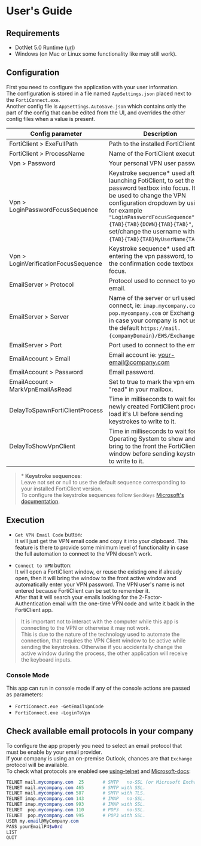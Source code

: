 
# User's Guide

## Requirements
- DotNet 5.0 Runtime ([url](https://dotnet.microsoft.com/download))
- Windows (on Mac or Linux some functionality like  may still work).


## Configuration
First you need to configure the application with your user information.  
The configuration is stored in a file named `AppSettings.json` placed next to the `FortiConnect.exe`.  
Another config file is `AppSettings.AutoSave.json` which contains only the part of the config that can be edited from the UI,
and overrides the other config files when a value is present.

 Config parameter                     | Description
--------------------------------------|---------------------------------------------------------------
 FortiClient > ExeFullPath            | Path to the installed FortiClient.
 FortiClient > ProcessName            | Name of the FortiClient executable.
 Vpn > Password                       | Your personal VPN user password.
 Vpn > LoginPasswordFocusSequence     | Keystroke sequence\* used after launching FotiClient, to set the password textbox into focus. It can be used to change the VPN configuration dropdown by using for example `"LoginPasswordFocusSequence": "{TAB}{TAB}{DOWN}{TAB}{TAB}"`, or set/change the username with `"{TAB}{TAB}{TAB}MyUserName{TAB}"`.
 Vpn > LoginVerificationFocusSequence | Keystroke sequence\* used after entering the vpn password, to set the confirmation code textbox into focus.
 EmailServer > Protocol               | Protocol used to connect to your email.
 EmailServer > Server                 | Name of the server or url used to connect, ie: `imap.mycompany.com`, `pop.mycompany.com` or Exchange URL in case your company is not using the default `https://mail.{companyDomain}/EWS/Exchange.asmx`.
 EmailServer > Port                   | Port used to connect to the email.
 EmailAccount > Email                 | Email account ie: your-email@company.com
 EmailAccount > Password              | Email password.
 EmailAccount > MarkVpnEmailAsRead    | Set to true to mark the vpn email as "read" in your mailbox.
 DelayToSpawnFortiClientProcess       | Time in milliseconds to wait for a newly created FortiClient process to load it's UI before sending keystrokes to write to it.
 DelayToShowVpnClient                 | Time in milliseconds to wait for the Operating System to show and bring to the front the FortiClient window before sending keystrokes to write to it.

> \* **Keystroke sequences**:  
> Leave not set or null to use the default sequence corresponding to your installed FortiClient version.  
> To configure the keystroke sequences follow `SendKeys` 
> [Microsoft's documentation](https://docs.microsoft.com/en-us/dotnet/api/system.windows.forms.sendkeys).

## Execution

- `Get VPN Email Code` button:  
 It will just get the VPN email code and copy it into your clipboard. 
 This feature is there to provide some minimum level of functionality in case the full automation to connect to the VPN doesn't work.

- `Connect to VPN` button:  
It will open a FortiClient window, or reuse the existing one if already open,
then it will bring the window to the front active window and automatically enter your VPN password. 
The VPN user's name is not entered because FortiClient can be set to remember it.  
After that it will search your emails looking for the 2-Factor-Authentication email with the one-time VPN code and write it back in the FortiClient app.

> It is important not to interact with the computer while this app is connecting to the VPN or otherwise it may not work.  
> This is due to the nature of the technology used to automate the connection,
> that requires the VPN Client window to be active while sending the keystrokes.
> Otherwise if you accidentally change the active window during the process,
> the other application will receive the keyboard inputs.


### Console Mode
This app can run in console mode if any of the console actions are passed as parameters:
- `FortiConnect.exe -GetEmailVpnCode`
- `FortiConnect.exe -LoginToVpn`


## Check available email protocols in your company
To configure the app properly you need to select an email protocol that must be enable by your email provider.  
If your company is using an on-premise Outlook, chances are that `Exchange` protocol will be available.  
To check what protocols are enabled see
[using-telnet](https://inthetechpit.com/2019/07/23/telnet-to-test-connection-to-pop3-imap ) and 
[Microsoft-docs](https://docs.microsoft.com/en-us/exchange/mail-flow/test-smtp-with-telnet ):  
```ps1
TELNET mail.mycompany.com  25		# SMTP   no-SSL (or Microsoft Exchange).
TELNET mail.mycompany.com 465		# SMTP with SSL.
TELNET mail.mycompany.com 587		# SMTP with TLS.
TELNET imap.mycompany.com 143		# IMAP   no-SSL.
TELNET imap.mycompany.com 993		# IMAP with SSL.
TELNET  pop.mycompany.com 110		# POP3   no-SSL.
TELNET  pop.mycompany.com 995		# POP3 with SSL.
USER my.email@MyCompany.com
PASS yourEmailP4$w0rd
LIST
QUIT
```
